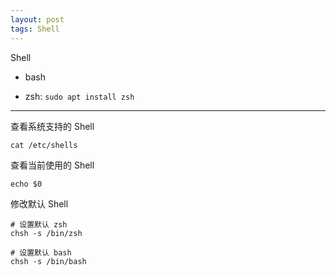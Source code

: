 ```yaml
---
layout: post
tags: Shell
---
```


Shell

- bash

- zsh: `sudo apt install zsh`

---

查看系统支持的 Shell
```
cat /etc/shells
```

查看当前使用的 Shell
```
echo $0
```

修改默认 Shell
```
# 设置默认 zsh
chsh -s /bin/zsh

# 设置默认 bash
chsh -s /bin/bash
```
